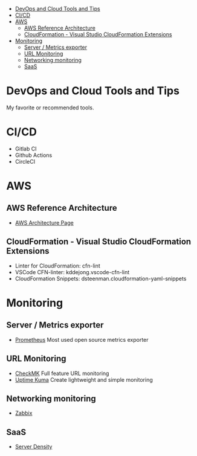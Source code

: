 -   [DevOps and Cloud Tools and Tips](#devops-and-cloud-tools-and-tips)
-   [CI/CD](#cicd)
-   [AWS](#aws)
    -   [AWS Reference Architecture](#aws-reference-architecture)
    -   [CloudFormation - Visual Studio CloudFormation
        Extensions](#cloudformation---visual-studio-cloudformation-extensions)
-   [Monitoring](#monitoring)
    -   [Server / Metrics exporter](#server-metrics-exporter)
    -   [URL Monitoring](#url-monitoring)
    -   [Networking monitoring](#networking-monitoring)
    -   [SaaS](#saas)

DevOps and Cloud Tools and Tips
===============================

My favorite or recommended tools.

CI/CD
=====

-   Gitlab CI
-   Github Actions
-   CircleCI

AWS
===

AWS Reference Architecture
---------------------

-   [AWS Architecture Page](https://aws.amazon.com/pt/architecture/?cards-all.sort-by=item.additionalFields.sortDate&cards-all.sort-order=desc&awsf.content-type=*all&awsf.methodology=*all&awsf.tech-category=*all&awsf.industries=*all&awsf.business-category=*all)

CloudFormation - Visual Studio CloudFormation Extensions
--------------------------------------------------------

-   Linter for CloudFormation: cfn-lint
-   VSCode CFN-linter: kddejong.vscode-cfn-lint
-   CloudFormation Snippets: dsteenman.cloudformation-yaml-snippets

Monitoring
==========

Server / Metrics exporter
-------------------------

-   [Prometheus](https://prometheus.io/) Most used open source metrics
    exporter

URL Monitoring
--------------

-   [CheckMK](https://checkmk.com/) Full feature URL monitoring
-   [Uptime Kuma](https://github.com/louislam/uptime-kuma) Create
    lightweight and simple monitoring

Networking monitoring
---------------------

-   [Zabbix](https://www.zabbix.com/)

SaaS
----

-   [Server Density](https://www.serverdensity.com/)


<!-- cat README.md | pandoc --from markdown  --toc -s  --to markdown - -->